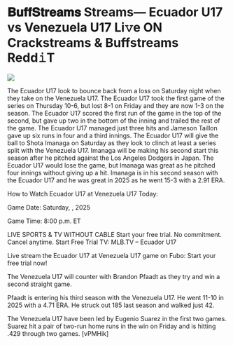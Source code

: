 # 𝐁𝐮𝐟𝐟𝐒𝐭𝐫𝐞𝐚𝐦𝐬 Streams— Ecuador U17 vs Venezuela U17 Li𝚟e ON Crackstreams & Buffstreams Redd𝚒T  
  
  
[![](https://i.imgur.com/qSNzIqt.png)](https://movie.rssnews.media/vXEXZHknS.php)  
  
The Ecuador U17 look to bounce back from a loss on Saturday night when they take on the Venezuela U17. The Ecuador U17 took the first game of the series on Thursday 10-6, but lost 8-1 on Friday and they are now 1-3 on the season. The Ecuador U17 scored the first run of the game in the top of the second, but gave up two in the bottom of the inning and trailed the rest of the game. The Ecuador U17 managed just three hits and Jameson Taillon gave up six runs in four and a third innings. The Ecuador U17 will give the ball to Shota Imanaga on Saturday as they look to clinch at least a series split with the Venezuela U17. Imanaga will be making his second start this season after he pitched against the Los Angeles Dodgers in Japan. The Ecuador U17 would lose the game, but Imanaga was great as he pitched four innings without giving up a hit. Imanaga is in his second season with the Ecuador U17 and he was great in 2025 as he went 15-3 with a 2.91 ERA.

How to Watch Ecuador U17 at Venezuela U17 Today:

Game Date: Saturday, , 2025

Game Time: 8:00 p.m. ET

LIVE SPORTS & TV WITHOUT CABLE
Start your free trial. No commitment. Cancel anytime.
Start Free Trial
TV: MLB.TV – Ecuador U17

Live stream the Ecuador U17 at Venezuela U17 game on Fubo: Start your free trial now!

The Venezuela U17 will counter with Brandon Pfaadt as they try and win a second straight game.

Pfaadt is entering his third season with the Venezuela U17. He went 11-10 in 2025 with a 4.71 ERA. He struck out 185 last season and walked just 42.

The Venezuela U17 have been led by Eugenio Suarez in the first two games. Suarez hit a pair of two-run home runs in the win on Friday and is hitting .429 through two games. [vPMHik]